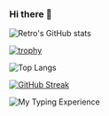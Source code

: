 ### Hi there 👋

![Retro's GitHub stats](https://github-readme-stats.vercel.app/api?username=retrogeek46&show_icons=true&theme=dark)

[![trophy](https://github-profile-trophy.vercel.app/?username=ryo-ma&theme=onedark)](https://github.com/ryo-ma/github-profile-trophy)

![Top Langs](https://github-readme-stats.vercel.app/api/top-langs/?username=retrogeek46&theme=dark)

<!-- ![willianrod's wakatime stats](https://github-readme-stats.vercel.app/api/wakatime?username=retrogeek46&theme=dark) -->

[![GitHub Streak](https://github-readme-streak-stats.herokuapp.com/?user=retrogeek46&theme=dark)](https://git.io/streak-stats)

![My Typing Experience](https://data.typeracer.com/misc/badge?user=retrogeek46)

<!--
**retrogeek46/retrogeek46** is a ✨ _special_ ✨ repository because its `README.md` (this file) appears on your GitHub profile.

Here are some ideas to get you started:

- 🔭 I’m currently working on ...
- 🌱 I’m currently learning ...
- 👯 I’m looking to collaborate on ...
- 🤔 I’m looking for help with ...
- 💬 Ask me about ...
- 📫 How to reach me: ...
- 😄 Pronouns: ...
- ⚡ Fun fact: ...
-->
